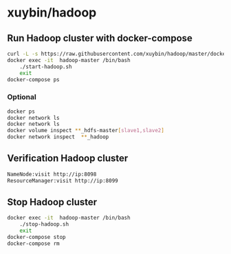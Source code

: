# xuybin/hadoop
## Run Hadoop cluster with docker-compose
```bash
curl -L -s https://raw.githubusercontent.com/xuybin/hadoop/master/docker-compose.yml >docker-compose.yml && docker-compose up -d
docker exec -it  hadoop-master /bin/bash
    ./start-hadoop.sh
    exit
docker-compose ps
```

### Optional 
```bash
docker ps
docker network ls
docker network ls
docker volume inspect **_hdfs-master[slave1,slave2]
docker network inspect  **_hadoop
```

## Verification Hadoop cluster
```bash
NameNode:visit http://ip:8098
ResourceManager:visit http://ip:8099
```
## Stop Hadoop cluster
```bash
docker exec -it  hadoop-master /bin/bash
    ./stop-hadoop.sh
    exit
docker-compose stop
docker-compose rm
```
